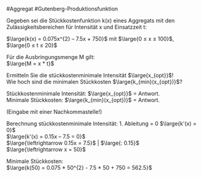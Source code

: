#Aggregat #Gutenberg-Produktionsfunktion

Gegeben sei die Stückkostenfunktion k(x) eines Aggregats mit den Zulässigkeitsbereichen für Intensität x und Einsatzzeit t:

$\large{k(x) = 0.075x^{2} – 7.5x + 750}$ mit $\large{0 ≤ x ≤ 100}$, $\large{0 ≤ t ≤ 20}$

Für die Ausbringungsmenge M gilt:  
$\large{M = x * t}$

Ermitteln Sie die stückkostenminimale Intensität $\large{x_{opt}}$!   
Wie hoch sind die minimalen Stückkosten $\large{k_{min}(x_{opt})}$?

Stückkostenminimale Intensität: $\large{x_{opt}}$ = Antwort.  
Minimale Stückkosten: $\large{k_{min}(x_{opt})}$ = Antwort.  

(Eingabe mit einer Nachkommastelle!)

Berechnung stückkostenminimale Intensität: 1. Ableitung = 0
$\large{k'(x) = 0}$  
$\large{k'(x) = 0.15x – 7.5 = 0}$  
$\large{\leftrightarrow 0.15x = 7.5}$ | $\large{: 0.15}$  
$\large{\leftrightarrow x = 50}$  

Minimale Stückkosten:  
$\large{k(50) = 0.075 * 50^{2} - 7.5 * 50 + 750 = 562.5}$
